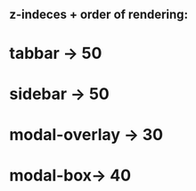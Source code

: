 ## z-indeces + order of rendering: 

# tabbar -> 50
# sidebar -> 50
# modal-overlay -> 30
# modal-box-> 40


